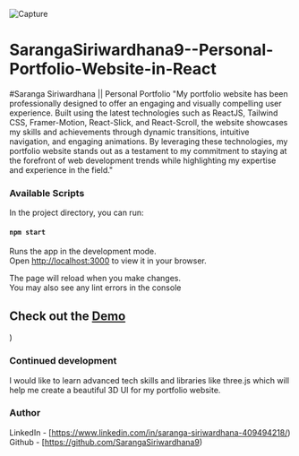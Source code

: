 ![Capture](https://github.com/SarangaSiriwardhana9/Saranga-Siriwardhana/assets/99233703/8b6787cb-86d6-4145-98c3-0c58c7307e87)

# SarangaSiriwardhana9--Personal-Portfolio-Website-in-React



#Saranga Siriwardhana || Personal Portfolio
"My portfolio website has been professionally designed to offer an engaging and visually compelling user experience. Built using the latest 
technologies such as ReactJS, Tailwind CSS, Framer-Motion, React-Slick, and React-Scroll, the website showcases my skills and achievements
through dynamic transitions, intuitive navigation, and engaging animations. By leveraging these technologies, my portfolio website stands 
out as a testament to my commitment to staying at the forefront of web development trends while highlighting my expertise and experience in the field."




### Available Scripts

In the project directory, you can run:

#### `npm start`

Runs the app in the development mode.\
Open [http://localhost:3000](http://localhost:3000) to view it in your browser.

The page will reload when you make changes.\
You may also see any lint errors in the console


## Check out the [Demo](https://sarangasiriwardhana9.netlify.app)
) 

### Continued development
I would like to learn advanced tech skills and libraries like three.js which will help me create a beautiful 3D UI for my portfolio website.

### Author

LinkedIn - [https://www.linkedin.com/in/saranga-siriwardhana-409494218/)                                                                                  
Github - [https://github.com/SarangaSiriwardhana9)




